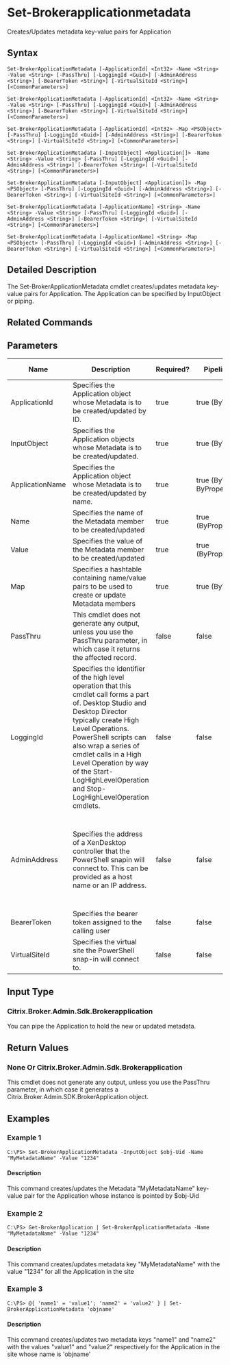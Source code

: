 ﻿
# Set-Brokerapplicationmetadata
Creates/Updates metadata key-value pairs for Application
## Syntax
```
Set-BrokerApplicationMetadata [-ApplicationId] <Int32> -Name <String> -Value <String> [-PassThru] [-LoggingId <Guid>] [-AdminAddress <String>] [-BearerToken <String>] [-VirtualSiteId <String>] [<CommonParameters>]

Set-BrokerApplicationMetadata [-ApplicationId] <Int32> -Name <String> -Value <String> [-PassThru] [-LoggingId <Guid>] [-AdminAddress <String>] [-BearerToken <String>] [-VirtualSiteId <String>] [<CommonParameters>]

Set-BrokerApplicationMetadata [-ApplicationId] <Int32> -Map <PSObject> [-PassThru] [-LoggingId <Guid>] [-AdminAddress <String>] [-BearerToken <String>] [-VirtualSiteId <String>] [<CommonParameters>]

Set-BrokerApplicationMetadata [-InputObject] <Application[]> -Name <String> -Value <String> [-PassThru] [-LoggingId <Guid>] [-AdminAddress <String>] [-BearerToken <String>] [-VirtualSiteId <String>] [<CommonParameters>]

Set-BrokerApplicationMetadata [-InputObject] <Application[]> -Map <PSObject> [-PassThru] [-LoggingId <Guid>] [-AdminAddress <String>] [-BearerToken <String>] [-VirtualSiteId <String>] [<CommonParameters>]

Set-BrokerApplicationMetadata [-ApplicationName] <String> -Name <String> -Value <String> [-PassThru] [-LoggingId <Guid>] [-AdminAddress <String>] [-BearerToken <String>] [-VirtualSiteId <String>] [<CommonParameters>]

Set-BrokerApplicationMetadata [-ApplicationName] <String> -Map <PSObject> [-PassThru] [-LoggingId <Guid>] [-AdminAddress <String>] [-BearerToken <String>] [-VirtualSiteId <String>] [<CommonParameters>]
```
## Detailed Description
The Set-BrokerApplicationMetadata cmdlet creates/updates metadata key-value pairs for Application. The Application can be specified by InputObject or piping.


## Related Commands

## Parameters
| Name   | Description | Required? | Pipeline Input | Default Value |
| --- | --- | --- | --- | --- |
| ApplicationId | Specifies the Application object whose Metadata is to be created/updated by ID. | true | true (ByValue) |  |
| InputObject | Specifies the Application objects whose Metadata is to be created/updated. | true | true (ByValue) |  |
| ApplicationName | Specifies the Application object whose Metadata is to be created/updated by name. | true | true (ByValue, ByPropertyName) |  |
| Name | Specifies the name of the Metadata member to be created/updated | true | true (ByPropertyName) |  |
| Value | Specifies the value of the Metadata member to be created/updated | true | true (ByPropertyName) |  |
| Map | Specifies a hashtable containing name/value pairs to be used to create or update Metadata members | true | true (ByValue) |  |
| PassThru | This cmdlet does not generate any output, unless you use the PassThru parameter, in which case it returns the affected record. | false | false | False |
| LoggingId | Specifies the identifier of the high level operation that this cmdlet call forms a part of. Desktop Studio and Desktop Director typically create High Level Operations. PowerShell scripts can also wrap a series of cmdlet calls in a High Level Operation by way of the Start-LogHighLevelOperation and Stop-LogHighLevelOperation cmdlets. | false | false |  |
| AdminAddress | Specifies the address of a XenDesktop controller that the PowerShell snapin will connect to. This can be provided as a host name or an IP address. | false | false | Localhost. Once a value is provided by any cmdlet, this value will become the default. |
| BearerToken | Specifies the bearer token assigned to the calling user | false | false |  |
| VirtualSiteId | Specifies the virtual site the PowerShell snap-in will connect to. | false | false |  |

## Input Type

### Citrix.Broker.Admin.Sdk.Brokerapplication
You can pipe the Application to hold the new or updated metadata.
## Return Values

### None Or Citrix.Broker.Admin.Sdk.Brokerapplication
This cmdlet does not generate any output, unless you use the PassThru parameter, in which case it generates a Citrix.Broker.Admin.SDK.BrokerApplication object.
## Examples

### Example 1
```
C:\PS> Set-BrokerApplicationMetadata -InputObject $obj-Uid -Name "MyMetadataName" -Value "1234"
```
#### Description
This command creates/updates the Metadata "MyMetadataName" key-value pair for the Application whose instance is pointed by \$obj-Uid
### Example 2
```
C:\PS> Get-BrokerApplication | Set-BrokerApplicationMetadata -Name "MyMetadataName" -Value "1234"
```
#### Description
This command creates/updates metadata key "MyMetadataName" with the value "1234" for all the Application in the site
### Example 3
```
C:\PS> @{ 'name1' = 'value1'; 'name2' = 'value2' } | Set-BrokerApplicationMetadata 'objname'
```
#### Description
This command creates/updates two metadata keys "name1" and "name2" with the values "value1" and "value2" respectively for the Application in the site whose name is 'objname'
